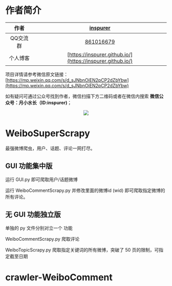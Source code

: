 # 作者简介


|作者|[inspurer](https://inspurer.github.io/2018/06/07/%E6%9C%88%E5%B0%8F%E6%B0%B4%E9%95%BF%E7%9A%84%E7%94%B1%E6%9D%A5/#more)|
|:---:|:---:|
|QQ交流群|[861016679](https://jq.qq.com/?_wv=1027&k=5Js6sKS)|
|个人博客|[https://inspurer.github.io/](https://inspurer.github.io/)|

项目详情请参考微信原文链接：[https://mp.weixin.qq.com/s/d_sJNbnOiEN2pCP2dZbYbw](https://mp.weixin.qq.com/s/d_sJNbnOiEN2pCP2dZbYbw)

如有疑问可通过公众号找到作者，微信扫描下方二维码或者在微信内搜索 **微信公众号：月小水长（ID:inspurer)**；

<p align="center">
  <img src="qrcode.jpg"></a>
</p>

# WeiboSuperScrapy
最强微博爬虫，用户、话题、评论一网打尽。

## GUI 功能集中版

运行 GUI.py 即可爬取用户/话题微博

运行 WeiboCommentScrapy.py 并修改里面的微博id (wid) 即可爬取指定微博的所有评论。

## 无 GUI 功能独立版

单独的 py 文件分别对立一个 功能

WeiboCommentScrapy.py 爬取评论

WeiboTopicScrapy.py   爬取指定关键词的所有微博，突破了 50 页的限制，可指定截至日期
# crawler-WeiboComment
